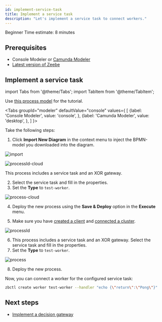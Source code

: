 ```yaml
---
id: implement-service-task
title: Implement a service task
description: "Let's implement a service task to connect workers."
---
```

<span class="badge badge--primary">Beginner</span>
<span class="badge badge--primary">Time estimate: 8 minutes</span>

## Prerequisites

- Console Modeler or [Camunda Modeler](https://camunda.com/download/modeler/)
- [Latest version of Zeebe](https://github.com/camunda-cloud/zeebe/releases)

## Implement a service task

import Tabs from '@theme/Tabs';
import TabItem from '@theme/TabItem';

Use [this process model](./bpmn/gettingstarted_quickstart_advanced.bpmn) for the tutorial.

<Tabs groupId="modeler" defaultValue="console" values={
[
{label: 'Console Modeler', value: 'console', },
{label: 'Camunda Modeler', value: 'desktop', },
]
}>

<TabItem value='console'>

Take the following steps:

1. Click **Import New Diagram** in the context menu to inject the BPMN-model you downloaded into the diagram.

![import](../../components/modeler/cloud-modeler/img/import-diagram.png)

![processId-cloud](./img/cloud-modeler-advanced-process-id.png)

This process includes a service task and an XOR gateway. 

2. Select the service task and fill in the properties. 
3. Set the **Type** to `test-worker`.

![process-cloud](./img/cloud-modeler-advanced.png)

4. Deploy the new process using the **Save & Deploy** option in the **Execute** menu.

5. Make sure you have [created a client](./setup-client-connection-credentials.md) and [connected a cluster](connect-to-your-cluster.md).

</TabItem>

<TabItem value='desktop'>

![processId](./img/zeebe-modeler-advanced-process-id.png)

6. This process includes a service task and an XOR gateway. Select the service task and fill in the properties.
7. Set the **Type** to `test-worker`.

![process](./img/zeebe-modeler-advanced.png)

8. Deploy the new process.

</TabItem>
</Tabs>

Now, you can connect a worker for the configured service task:

```bash
zbctl create worker test-worker --handler "echo {\"return\":\"Pong\"}"
```

## Next steps

- [Implement a decision gateway](implement-decision-gateway.md)